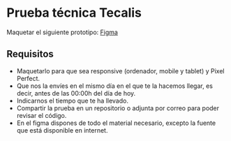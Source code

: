  # Prueba técnica Tecalis  
  
Maquetar el siguiente prototipo: [Figma](https://www.figma.com/proto/w9b3sqFh95ucTJw6RWUJtv/Tecalis---prueba-t%C3%A9cnica-2025?page-id=1%3A3&node-id=3-2421&viewport=1028%2C2055%2C0.41&t=aDPguDbjvFii4QLD-1&scaling=min-zoom&content-scaling=fixed&starting-point-node-id=3%3A2421&show-proto-sidebar=1)
  
  
  
## Requisitos  
  
- Maquetarlo para que sea responsive (ordenador, mobile y tablet) y Pixel Perfect.  
- Que nos la envíes en el mismo día en el que te la hacemos llegar, es decir, antes de las 00:00h del día de hoy.  
- Indicarnos el tiempo que te ha llevado.  
- Compartir la prueba en un repositorio o adjunta por correo para poder revisar el código.  
- En el figma dispones de todo el material necesario, excepto la fuente que está disponible en internet.  
  
	